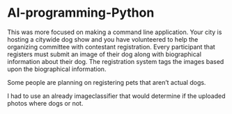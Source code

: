 # AI-programming-Python
This was more focused on making a command line application.
Your city is hosting a citywide dog show and you have volunteered to help the organizing committee with contestant registration. 
Every participant that registers must submit an image of their dog along with biographical information about their dog. 
The registration system tags the images based upon the biographical information.

Some people are planning on registering pets that aren’t actual dogs.

I had to use an already imageclassifier that would determine if the uploaded photos where dogs or not.
